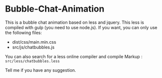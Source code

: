 # Bubble-Chat-Animation
This is a bubble chat animation based on less and jquery.
This less is compiled with gulp (you need to use node.js).
If you want, you can only use the following files:
* dist/css/main.min.css
* src/js/chatbubbles.js

You can also search for a less online compiler and compile 
Markup : `src/less/chatbubbles.less`

Tell me if you have any suggestion.
